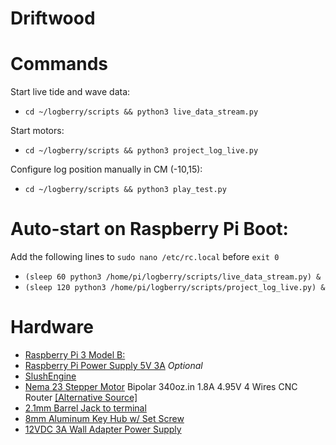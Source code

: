 # Driftwood


# Commands

Start live tide and wave data: 

- `cd ~/logberry/scripts && python3 live_data_stream.py`

Start motors:

- `cd ~/logberry/scripts && python3 project_log_live.py`

Configure log position manually in CM (-10,15):

- `cd ~/logberry/scripts && python3 play_test.py`

# Auto-start on Raspberry Pi Boot:
Add the following lines to `sudo nano /etc/rc.local` before `exit 0`
- `(sleep 60
python3 /home/pi/logberry/scripts/live_data_stream.py) &`
- `(sleep 120
python3 /home/pi/logberry/scripts/project_log_live.py) &`

# Hardware

- [Raspberry Pi 3 Model B:](https://www.raspberrypi.org/products/raspberry-pi-3-model-b/)
- [Raspberry Pi Power Supply 5V 3A](https://www.robotshop.com/ca/en/raspberry-pi-power-supply-5v-3a-micro-usb.html) *Optional*
- [SlushEngine](https://roboteurs.com/products/slushengine)
- [Nema 23 Stepper Motor](https://www.amazon.ca/Stepper-Motor-Bipolar-340oz-Router/dp/B074X52ZR2/ref=sr_1_1?s=industrial&ie=UTF8&qid=1521390147&sr=8-1&keywords=340oz.in+1.8A+4.95V) Bipolar 340oz.in 1.8A 4.95V 4 Wires CNC Router [[Alternative Source]](https://www.omc-stepperonline.com/hybrid-stepper-motor/nema-23-bipolar-18deg-24nm-340ozin-18a-495v-57x57x104mm-4-wires-23hs41-1804s.html)
- [2.1mm Barrel Jack to terminal](https://www.robotshop.com/ca/en/barrel-jack-terminal-fit0151.html)
- [8mm Aluminum Key Hub w/ Set Screw](https://www.robotshop.com/ca/en/8mm-aluminum-key-hub-set-screw.html)
- [12VDC 3A Wall Adapter Power Supply](https://www.robotshop.com/ca/en/12vdc-3a-wall-adapter-power-supply.html)


